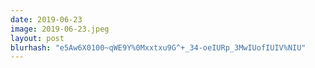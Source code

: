```yaml
---
date: 2019-06-23
image: 2019-06-23.jpeg
layout: post
blurhash: "e5Aw6X0100~qWE9Y%0Mxxtxu9G^+_34-oeIURp_3MwIUofIUIV%NIU"
---
```



